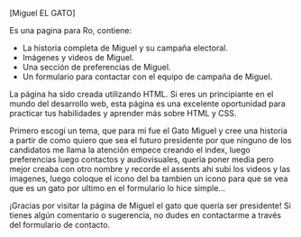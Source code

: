 

[Miguel EL GATO]

Es una pagina para Ro, contiene:

-   La historia completa de Miguel y su campaña electoral.
-   Imágenes y videos de Miguel.
-   Una sección de preferencias de Miguel.
-   Un formulario para contactar con el equipo de campaña de Miguel.

La página ha sido creada utilizando HTML. Si eres un principiante en el mundo del desarrollo web, esta página es una excelente oportunidad para practicar tus habilidades y aprender más sobre HTML y CSS.

Primero escogi un tema, que para mi fue el Gato Miguel y cree una historia a partir de como quiero que sea el futuro presidente por que ninguno de los candidatos me llama la atenciôn empece creando el index, luego preferencias luego contactos y audiovisuales, queria poner media pero mejor creaba con otro nombre y recorde el assents ahi subi los videos y las imagenes, luego coloque el icono del ba tambien un icono para que se vea que es un gato por ultimo en el formulario lo hice simple...

¡Gracias por visitar la página de Miguel el gato que quería ser presidente! Si tienes algún comentario o sugerencia, no dudes en contactarme a través del formulario de contacto.
